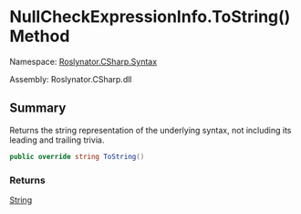 # NullCheckExpressionInfo\.ToString\(\) Method

Namespace: [Roslynator.CSharp.Syntax](../../README.md)

Assembly: Roslynator\.CSharp\.dll

## Summary

Returns the string representation of the underlying syntax, not including its leading and trailing trivia\.

```csharp
public override string ToString()
```

### Returns

[String](https://docs.microsoft.com/en-us/dotnet/api/system.string)

